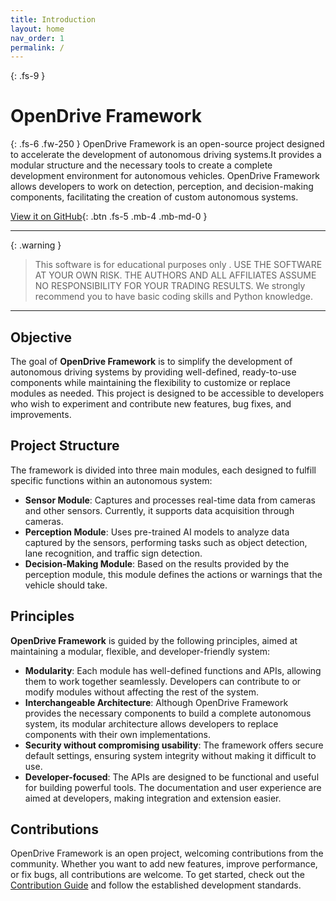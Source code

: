 ```yaml
---
title: Introduction
layout: home
nav_order: 1
permalink: /
---
```

{: .fs-9 }
# OpenDrive Framework

{: .fs-6 .fw-250 }
OpenDrive Framework is an open-source project designed to accelerate the development of autonomous driving systems.It provides a modular structure and the necessary tools to create a complete development environment for autonomous vehicles.
OpenDrive Framework allows developers to work on detection, perception, and decision-making components, facilitating the creation of custom autonomous systems.


[View it on GitHub][Just the Docs repo]{: .btn .fs-5 .mb-4 .mb-md-0 }

---

{: .warning }
> This software is for educational purposes only . USE THE SOFTWARE AT YOUR OWN RISK. THE AUTHORS AND ALL AFFILIATES ASSUME NO RESPONSIBILITY FOR YOUR TRADING RESULTS.
> We strongly recommend you to have basic coding skills and Python knowledge.

---


## Objective

The goal of **OpenDrive Framework** is to simplify the development of autonomous driving systems by providing well-defined, ready-to-use components while maintaining the flexibility to customize or replace modules as needed. This project is designed to be accessible to developers who wish to experiment and contribute new features, bug fixes, and improvements.

## Project Structure

The framework is divided into three main modules, each designed to fulfill specific functions within an autonomous system:

- **Sensor Module**: Captures and processes real-time data from cameras and other sensors. Currently, it supports data acquisition through cameras.
- **Perception Module**: Uses pre-trained AI models to analyze data captured by the sensors, performing tasks such as object detection, lane recognition, and traffic sign detection.
- **Decision-Making Module**: Based on the results provided by the perception module, this module defines the actions or warnings that the vehicle should take.

## Principles

**OpenDrive Framework** is guided by the following principles, aimed at maintaining a modular, flexible, and developer-friendly system:

- **Modularity**: Each module has well-defined functions and APIs, allowing them to work together seamlessly. Developers can contribute to or modify modules without affecting the rest of the system.
- **Interchangeable Architecture**: Although OpenDrive Framework provides the necessary components to build a complete autonomous system, its modular architecture allows developers to replace components with their own implementations.
- **Security without compromising usability**: The framework offers secure default settings, ensuring system integrity without making it difficult to use.
- **Developer-focused**: The APIs are designed to be functional and useful for building powerful tools. The documentation and user experience are aimed at developers, making integration and extension easier.

## Contributions

OpenDrive Framework is an open project, welcoming contributions from the community. Whether you want to add new features, improve performance, or fix bugs, all contributions are welcome. To get started, check out the [Contribution Guide](CONTRIBUTING.md) and follow the established development standards.


[Just the Docs repo]: https://github.com/OpenDriveDevelopment/OpenDrive
